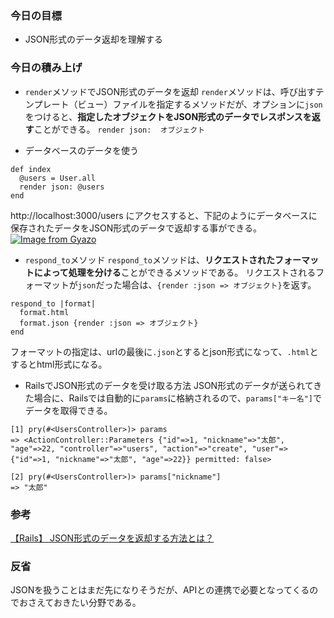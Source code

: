 ### 今日の目標
- JSON形式のデータ返却を理解する
 
### 今日の積み上げ
- `render`メソッドでJSON形式のデータを返却
`render`メソッドは、呼び出すテンプレート（ビュー）ファイルを指定するメソッドだが、オプションに`json`をつけると、**指定したオブジェクトをJSON形式のデータでレスポンスを返す**ことができる。
`render json:  オブジェクト`

- データベースのデータを使う
```
def index
  @users = User.all
  render json: @users
end
```
http://localhost:3000/users にアクセスすると、下記のようにデータベースに保存されたデータをJSON形式のデータで返却する事ができる。
[![Image from Gyazo](https://i.gyazo.com/6af6771f16b89fdc9fab01f044cb3ca7.png)](https://gyazo.com/6af6771f16b89fdc9fab01f044cb3ca7)

- `respond_to`メソッド
`respond_to`メソッドは、**リクエストされたフォーマットによって処理を分ける**ことができるメソッドである。
リクエストされるフォーマットが`json`だった場合は、`{render :json => オブジェクト}`を返す。
```
respond_to |format|
  format.html
  format.json {render :json => オブジェクト}
end
```
フォーマットの指定は、urlの最後に`.json`とするとjson形式になって、`.html`とするとhtml形式になる。

- RailsでJSON形式のデータを受け取る方法
JSON形式のデータが送られてきた場合に、Railsでは自動的に`params`に格納されるので、`params["キー名"]`でデータを取得できる。
```
[1] pry(#<UsersController>)> params
=> <ActionController::Parameters {"id"=>1, "nickname"=>"太郎", "age"=>22, "controller"=>"users", "action"=>"create", "user"=>{"id"=>1, "nickname"=>"太郎", "age"=>22}} permitted: false>

[2] pry(#<UsersController>)> params["nickname"]
=> "太郎"
```

### 参考
[【Rails】 JSON形式のデータを返却する方法とは？](https://pikawaka.com/rails/json)

### 反省
JSONを扱うことはまだ先になりそうだが、APIとの連携で必要となってくるのでおさえておきたい分野である。